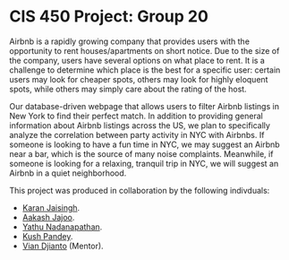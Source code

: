 # CIS 450 Project: Group 20
Airbnb is a rapidly growing company that provides users with the opportunity to rent houses/apartments on short notice. 
Due to the size of the company, users have several options on what place to rent. It is a challenge to determine which 
place is the best for a specific user: certain users may look for cheaper spots, others may look for highly eloquent 
spots, while others may simply care about the rating of the host.

Our database-driven webpage that allows users to filter Airbnb listings in New York to find their perfect match. In 
addition to providing general information about Airbnb listings across the US, we plan to specifically analyze the 
correlation between party activity in NYC with Airbnbs. If someone is looking to have a fun time in NYC, we may suggest 
an Airbnb near a bar, which is the source of many noise complaints. Meanwhile, if someone is looking for a relaxing, 
tranquil trip in NYC, we will suggest an Airbnb in a quiet neighborhood.

This project was produced in collaboration by the following indivduals:
* [Karan Jaisingh](https://github.com/kjaisingh).
* [Aakash Jajoo](https://github.com/aakashjajoo1).
* [Yathu Nadanapathan](https://github.com/yathu-n).
* [Kush Pandey](https://github.com/kushpandey1811).
* [Vian Djianto](https://github.com/viandjianto) (Mentor).
